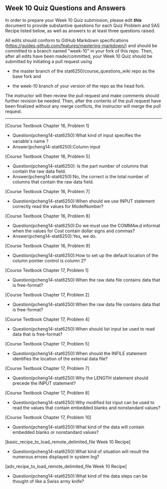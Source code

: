 ## Week 10 Quiz Questions and Answers

In order to prepare your Week 10 Quiz submission, please edit ***this*** document to provide substantive questions for each Quiz Problem and SAS Recipe listed below, as well as answers to at least three questions raised.

All edits should conform to GitHub Markdown specifications (https://guides.github.com/features/mastering-markdown/) and should be committed to a branch named "week-10" in your fork of this repo. Then, after all edits have been made/committed, your Week 10 Quiz should be submitted by initiating a pull request using

- the master branch of the stat6250/course_questions_wiki repo as the base fork and

- the week-10 branch of your version of the repo as the head fork.

The instructor will then review the pull request and make comments should further revision be needed. Then, after the contents of the pull request have been finalized without any merge conflicts, the instructor will merge the pull request.

********************************************************************************



[Course Textbook Chapter 16, Problem 1]
- Question(pcheng14-stat6250):What kind of input specifies the variable's name？
- Answer(pcheng14-stat6250):Column input



[Course Textbook Chapter 16, Problem 5]
- Question(pcheng14-stat6250): Is the part number of columns that contain the raw data field.
- Answer(pcheng14-stat6250):No, the correct is the total number of columns that contain the raw data field.



[Course Textbook Chapter 16, Problem 7]
- Question(pcheng14-stat6250):When should we use INPUT statement correctly read the values for ModelNumber?



[Course Textbook Chapter 16, Problem 8]
- Question(pcheng14-stat6250):Do we must use the COMMAw.d informat when the values for Cost contain dollar signs and commas?
- Answer(pcheng14-stat6250):Yes, we do.



[Course Textbook Chapter 16, Problem 9]
- Question(pcheng14-stat6250):How to set up the default location of the column pointer control is column 2?



[Course Textbook Chapter 17, Problem 1]
- Question(pcheng14-stat6250):When the raw data file contains data that is free-format?



[Course Textbook Chapter 17, Problem 2]
- Question(pcheng14-stat6250):When the raw data file contains data that is free-format?



[Course Textbook Chapter 17, Problem 4]
- Question(pcheng14-stat6250):When should list input be used to read data that is free-format?



[Course Textbook Chapter 17, Problem 5]
- Question(pcheng14-stat6250):When should the INFILE statement identifies the location of the external data file?



[Course Textbook Chapter 17, Problem 7]
- Question(pcheng14-stat6250):Why the LENGTH statement should precede the INPUT statement?



[Course Textbook Chapter 17, Problem 8]
- Question(pcheng14-stat6250):Why modified list input can be used to read the values that contain embedded blanks and nonstandard values?



[Course Textbook Chapter 17, Problem 10]
- Question(pcheng14-stat6250):What kind of the data will contain embedded blanks or nonstandard values?



[basic_recipe_to_load_remote_delimited_file Week 10 Recipe]
- Question(pcheng14-stat6250):What kind of situation will result the numerous erroes displayed in system log?



[adv_recipe_to_load_remote_delimited_file Week 10 Recipe]
- Question(pcheng14-stat6250):What kind of the data steps can be thought of like a Swiss army knife?





